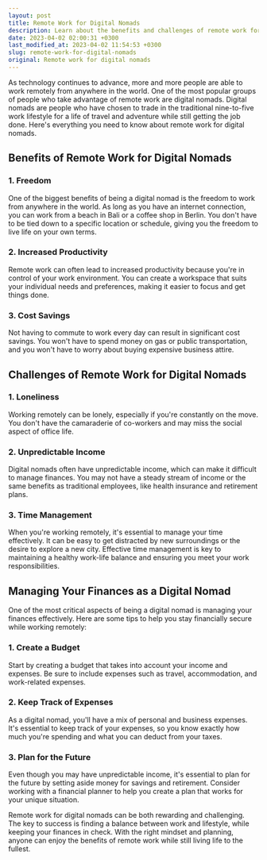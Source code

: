 ```yaml
---
layout: post
title: Remote Work for Digital Nomads
description: Learn about the benefits and challenges of remote work for digital nomads, and tips on how to manage your finances while working remotely.
date: 2023-04-02 02:00:31 +0300
last_modified_at: 2023-04-02 11:54:53 +0300
slug: remote-work-for-digital-nomads
original: Remote work for digital nomads
---
```

As technology continues to advance, more and more people are able to work remotely from anywhere in the world. One of the most popular groups of people who take advantage of remote work are digital nomads. Digital nomads are people who have chosen to trade in the traditional nine-to-five work lifestyle for a life of travel and adventure while still getting the job done. Here's everything you need to know about remote work for digital nomads.

## Benefits of Remote Work for Digital Nomads

### 1. Freedom

One of the biggest benefits of being a digital nomad is the freedom to work from anywhere in the world. As long as you have an internet connection, you can work from a beach in Bali or a coffee shop in Berlin. You don't have to be tied down to a specific location or schedule, giving you the freedom to live life on your own terms.

### 2. Increased Productivity

Remote work can often lead to increased productivity because you're in control of your work environment. You can create a workspace that suits your individual needs and preferences, making it easier to focus and get things done.

### 3. Cost Savings

Not having to commute to work every day can result in significant cost savings. You won't have to spend money on gas or public transportation, and you won't have to worry about buying expensive business attire.

## Challenges of Remote Work for Digital Nomads

### 1. Loneliness

Working remotely can be lonely, especially if you're constantly on the move. You don't have the camaraderie of co-workers and may miss the social aspect of office life.

### 2. Unpredictable Income

Digital nomads often have unpredictable income, which can make it difficult to manage finances. You may not have a steady stream of income or the same benefits as traditional employees, like health insurance and retirement plans.

### 3. Time Management

When you're working remotely, it's essential to manage your time effectively. It can be easy to get distracted by new surroundings or the desire to explore a new city. Effective time management is key to maintaining a healthy work-life balance and ensuring you meet your work responsibilities.

## Managing Your Finances as a Digital Nomad

One of the most critical aspects of being a digital nomad is managing your finances effectively. Here are some tips to help you stay financially secure while working remotely:

### 1. Create a Budget

Start by creating a budget that takes into account your income and expenses. Be sure to include expenses such as travel, accommodation, and work-related expenses.

### 2. Keep Track of Expenses

As a digital nomad, you'll have a mix of personal and business expenses. It's essential to keep track of your expenses, so you know exactly how much you're spending and what you can deduct from your taxes.

### 3. Plan for the Future

Even though you may have unpredictable income, it's essential to plan for the future by setting aside money for savings and retirement. Consider working with a financial planner to help you create a plan that works for your unique situation.

Remote work for digital nomads can be both rewarding and challenging. The key to success is finding a balance between work and lifestyle, while keeping your finances in check. With the right mindset and planning, anyone can enjoy the benefits of remote work while still living life to the fullest.